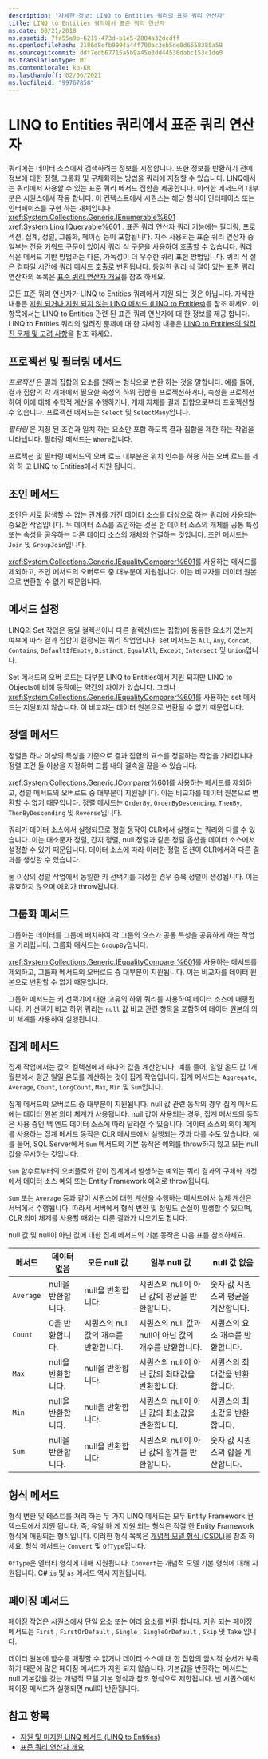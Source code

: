 ```yaml
---
description: '자세한 정보: LINQ to Entities 쿼리의 표준 쿼리 연산자'
title: LINQ to Entities 쿼리에서 표준 쿼리 연산자
ms.date: 08/21/2018
ms.assetid: 7fa55a9b-6219-473d-b1e5-2884a32dcdff
ms.openlocfilehash: 2186d8efb9994a44f700ac3eb5de0d6658385a58
ms.sourcegitcommit: ddf7edb67715a5b9a45e3dd44536dabc153c1de0
ms.translationtype: MT
ms.contentlocale: ko-KR
ms.lasthandoff: 02/06/2021
ms.locfileid: "99767858"
---
```

# <a name="standard-query-operators-in-linq-to-entities-queries"></a>LINQ to Entities 쿼리에서 표준 쿼리 연산자

쿼리에는 데이터 소스에서 검색하려는 정보를 지정합니다. 또한 정보를 반환하기 전에 정보에 대한 정렬, 그룹화 및 구체화하는 방법을 쿼리에 지정할 수 있습니다. LINQ에서는 쿼리에서 사용할 수 있는 표준 쿼리 메서드 집합을 제공합니다. 이러한 메서드의 대부분은 시퀀스에서 작동 합니다. 이 컨텍스트에서 시퀀스는 해당 형식이 인터페이스 또는 인터페이스를 구현 하는 개체입니다 <xref:System.Collections.Generic.IEnumerable%601> <xref:System.Linq.IQueryable%601> . 표준 쿼리 연산자 쿼리 기능에는 필터링, 프로젝션, 집계, 정렬, 그룹화, 페이징 등이 포함됩니다. 자주 사용되는 표준 쿼리 연산자 중 일부는 전용 키워드 구문이 있어서 쿼리 식 구문을 사용하여 호출할 수 있습니다. 쿼리 식은 메서드 기반 방법과는 다른, 가독성이 더 우수한 쿼리 표현 방법입니다. 쿼리 식 절은 컴파일 시간에 쿼리 메서드 호출로 변환됩니다. 동일한 쿼리 식 절이 있는 표준 쿼리 연산자의 목록은 [표준 쿼리 연산자 개요](/previous-versions/visualstudio/visual-studio-2013/bb397896(v=vs.120))를 참조 하세요.  
  
 모든 표준 쿼리 연산자가 LINQ to Entities 쿼리에서 지원 되는 것은 아닙니다. 자세한 내용은 [지원 되거나 지원 되지 않는 LINQ 메서드 (LINQ to Entities)](supported-and-unsupported-linq-methods-linq-to-entities.md)를 참조 하세요. 이 항목에서는 LINQ to Entities 관련 된 표준 쿼리 연산자에 대 한 정보를 제공 합니다. LINQ to Entities 쿼리의 알려진 문제에 대 한 자세한 내용은 [LINQ to Entities의 알려진 문제 및 고려 사항](known-issues-and-considerations-in-linq-to-entities.md)을 참조 하세요.  
  
## <a name="projection-and-filtering-methods"></a>프로젝션 및 필터링 메서드  

 *프로젝션* 은 결과 집합의 요소를 원하는 형식으로 변환 하는 것을 말합니다. 예를 들어, 결과 집합의 각 개체에서 필요한 속성의 하위 집합을 프로젝션하거나, 속성을 프로젝션하여 이에 대해 수학적 계산을 수행하거나, 개체 자체를 결과 집합으로부터 프로젝션할 수 있습니다. 프로젝션 메서드는 `Select` 및 `SelectMany`입니다.  
  
 *필터링* 은 지정 된 조건과 일치 하는 요소만 포함 하도록 결과 집합을 제한 하는 작업을 나타냅니다. 필터링 메서드는 `Where`입니다.  
  
 프로젝션 및 필터링 메서드의 오버 로드 대부분은 위치 인수를 허용 하는 오버 로드를 제외 하 고 LINQ to Entities에서 지원 됩니다.  
  
## <a name="join-methods"></a>조인 메서드  

 조인은 서로 탐색할 수 없는 관계를 가진 데이터 소스를 대상으로 하는 쿼리에 사용되는 중요한 작업입니다. 두 데이터 소스를 조인하는 것은 한 데이터 소스의 개체를 공통 특성 또는 속성을 공유하는 다른 데이터 소스의 개체와 연결하는 것입니다. 조인 메서드는 `Join` 및 `GroupJoin`입니다.  
  
 <xref:System.Collections.Generic.IEqualityComparer%601>를 사용하는 메서드를 제외하고, 조인 메서드의 오버로드 중 대부분이 지원됩니다. 이는 비교자를 데이터 원본으로 변환할 수 없기 때문입니다.  
  
## <a name="set-methods"></a>메서드 설정  

 LINQ의 Set 작업은 동일 컬렉션이나 다른 컬렉션(또는 집합)에 동등한 요소가 있는지 여부에 따라 결과 집합이 결정되는 쿼리 작업입니다. set 메서드는 `All`, `Any`, `Concat`, `Contains`, `DefaultIfEmpty`, `Distinct`, `EqualAll`, `Except`, `Intersect` 및 `Union`입니다.  
  
 Set 메서드의 오버 로드는 대부분 LINQ to Entities에서 지원 되지만 LINQ to Objects에 비해 동작에는 약간의 차이가 있습니다. 그러나 <xref:System.Collections.Generic.IEqualityComparer%601>를 사용하는 set 메서드는 지원되지 않습니다. 이 비교자는 데이터 원본으로 변환될 수 없기 때문입니다.  
  
## <a name="ordering-methods"></a>정렬 메서드  

 정렬은 하나 이상의 특성을 기준으로 결과 집합의 요소를 정렬하는 작업을 가리킵니다. 정렬 조건 둘 이상을 지정하여 그룹 내의 결속을 끊을 수 있습니다.  
  
 <xref:System.Collections.Generic.IComparer%601>를 사용하는 메서드를 제외하고, 정렬 메서드의 오버로드 중 대부분이 지원됩니다. 이는 비교자를 데이터 원본으로 변환할 수 없기 때문입니다. 정렬 메서드는 `OrderBy`, `OrderByDescending`, `ThenBy`, `ThenByDescending` 및 `Reverse`입니다.  
  
 쿼리가 데이터 소스에서 실행되므로 정렬 동작이 CLR에서 실행되는 쿼리와 다를 수 있습니다. 이는 대소문자 정렬, 간지 정렬, null 정렬과 같은 정렬 옵션을 데이터 소스에서 설정할 수 있기 때문입니다. 데이터 소스에 따라 이러한 정렬 옵션이 CLR에서와 다른 결과를 생성할 수 있습니다.  
  
 둘 이상의 정렬 작업에서 동일한 키 선택기를 지정한 경우 중복 정렬이 생성됩니다. 이는 유효하지 않으며 예외가 throw됩니다.  
  
## <a name="grouping-methods"></a>그룹화 메서드  

 그룹화는 데이터를 그룹에 배치하여 각 그룹의 요소가 공통 특성을 공유하게 하는 작업을 가리킵니다. 그룹화 메서드는 `GroupBy`입니다.  
  
 <xref:System.Collections.Generic.IEqualityComparer%601>를 사용하는 메서드를 제외하고, 그룹화 메서드의 오버로드 중 대부분이 지원됩니다. 이는 비교자를 데이터 원본으로 변환할 수 없기 때문입니다.  
  
 그룹화 메서드는 키 선택기에 대한 고유의 하위 쿼리를 사용하여 데이터 소스에 매핑됩니다. 키 선택기 비교 하위 쿼리는 `null` 값 비교 관련 항목을 포함하여 데이터 원본의 의미 체계를 사용하여 실행됩니다.  
  
## <a name="aggregate-methods"></a>집계 메서드  

 집계 작업에서는 값의 컬렉션에서 하나의 값을 계산합니다. 예를 들어, 일일 온도 값 1개월분에서 평균 일일 온도를 계산하는 것이 집계 작업입니다. 집계 메서드는 `Aggregate`, `Average`, `Count`, `LongCount`, `Max`, `Min` 및 `Sum`입니다.  
  
 집계 메서드의 오버로드 중 대부분이 지원됩니다. null 값 관련 동작의 경우 집계 메서드에는 데이터 원본 의미 체계가 사용됩니다. null 값이 사용되는 경우, 집계 메서드의 동작은 사용 중인 백 엔드 데이터 소스에 따라 달라질 수 있습니다. 데이터 소스의 의미 체계를 사용하는 집계 메서드 동작은 CLR 메서드에서 실행되는 것과 다를 수도 있습니다. 예를 들어, SQL Server에서 `Sum` 메서드의 기본 동작은 예외를 throw하지 않고 모든 null 값을 무시하는 것입니다.  
  
 `Sum` 함수로부터의 오버플로와 같이 집계에서 발생하는 예외는 쿼리 결과의 구체화 과정에서 데이터 소스 예외 또는 Entity Framework 예외로 throw됩니다.  
  
 `Sum` 또는 `Average` 등과 같이 시퀀스에 대한 계산을 수행하는 메서드에서 실제 계산은 서버에서 수행됩니다. 따라서 서버에서 형식 변환 및 정밀도 손실이 발생할 수 있으며, CLR 의미 체계를 사용할 때와는 다른 결과가 나오기도 합니다.  
  
 null 값 및 null이 아닌 값에 대한 집계 메서드의 기본 동작은 다음 표를 참조하세요.  
  
|메서드|데이터 없음|모든 null 값|일부 null 값|null 값 없음|  
|------------|-------------|---------------------|----------------------|--------------------|  
|`Average`|null을 반환합니다.|null을 반환합니다.|시퀀스의 null이 아닌 값의 평균을 반환합니다.|숫자 값 시퀀스의 평균을 계산합니다.|  
|`Count`|0을 반환합니다.|시퀀스의 null 값의 개수를 반환합니다.|시퀀스의 null 값과 null이 아닌 값의 개수를 반환합니다.|시퀀스의 요소 개수를 반환합니다.|  
|`Max`|null을 반환합니다.|null을 반환합니다.|시퀀스의 null이 아닌 값의 최대값을 반환합니다.|시퀀스의 최대값을 반환합니다.|  
|`Min`|null을 반환합니다.|null을 반환합니다.|시퀀스의 null이 아닌 값의 최소값을 반환합니다.|시퀀스의 최소값을 반환합니다.|  
|`Sum`|null을 반환합니다.|null을 반환합니다.|시퀀스의 null이 아닌 값의 합계를 반환합니다.|숫자 값 시퀀스의 합을 계산합니다.|  
  
## <a name="type-methods"></a>형식 메서드  

 형식 변환 및 테스트를 처리 하는 두 가지 LINQ 메서드는 모두 Entity Framework 컨텍스트에서 지원 됩니다. 즉, 유일 하 게 지원 되는 형식은 적절 한 Entity Framework 형식에 매핑되는 형식입니다. 이러한 형식 목록은 [개념적 모델 형식 (CSDL)](/ef/ef6/modeling/designer/advanced/edmx/csdl-spec#conceptual-model-types-csdl)을 참조 하세요. 형식 메서드는 `Convert` 및 `OfType`입니다.  
  
 `OfType`은 엔터티 형식에 대해 지원됩니다. `Convert`는 개념적 모델 기본 형식에 대해 지원됩니다.  C# `is` 및 `as` 메서드 역시 지원됩니다.  
  
## <a name="paging-methods"></a>페이징 메서드  

 페이징 작업은 시퀀스에서 단일 요소 또는 여러 요소를 반환 합니다. 지원 되는 페이징 메서드는 `First` , `FirstOrDefault` , `Single` , `SingleOrDefault` , `Skip` 및 `Take` 입니다.  
  
 데이터 원본에 함수를 매핑할 수 없거나 데이터 소스에 대 한 집합의 암시적 순서가 부족 하기 때문에 많은 페이징 메서드가 지원 되지 않습니다. 기본값을 반환하는 메서드는 null 기본값을 갖는 개념적 모델 기본 형식과 참조 형식으로 제한됩니다. 빈 시퀀스에서 페이징 메서드가 실행되면 null이 반환됩니다.  
  
## <a name="see-also"></a>참고 항목

- [지원 및 미지원 LINQ 메서드 (LINQ to Entities)](supported-and-unsupported-linq-methods-linq-to-entities.md)
- [표준 쿼리 연산자 개요](/previous-versions/visualstudio/visual-studio-2013/bb397896(v=vs.120))
